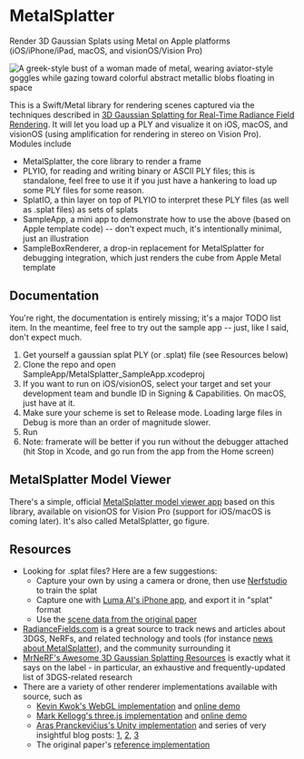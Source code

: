 # MetalSplatter
Render 3D Gaussian Splats using Metal on Apple platforms (iOS/iPhone/iPad, macOS, and visionOS/Vision Pro)

![A greek-style bust of a woman made of metal, wearing aviator-style goggles while gazing toward colorful abstract metallic blobs floating in space](http://metalsplatter.com/hero.640.jpg)

This is a Swift/Metal library for rendering scenes captured via the techniques described in [3D Gaussian Splatting for Real-Time Radiance Field Rendering](https://repo-sam.inria.fr/fungraph/3d-gaussian-splatting/). It will let you load up a PLY and visualize it on iOS, macOS, and visionOS (using amplification for rendering in stereo on Vision Pro). Modules include
* MetalSplatter, the core library to render a frame
* PLYIO, for reading and writing binary or ASCII PLY files; this is standalone, feel free to use it if you just have a hankering to load up some PLY files for some reason.
* SplatIO, a thin layer on top of PLYIO to interpret these PLY files (as well as .splat files) as sets of splats
* SampleApp, a mini app to demonstrate how to use the above (based on Apple template code) -- don't expect much, it's intentionally minimal, just an illustration
* SampleBoxRenderer, a drop-in replacement for MetalSplatter for debugging integration, which just renders the cube from Apple Metal template

## Documentation

You're right, the documentation is entirely missing; it's a major TODO list item. In the meantime, feel free to try out the sample app -- just, like I said, don't expect much.

1. Get yourself a gaussian splat PLY (or .splat) file (see Resources below)
2. Clone the repo and open SampleApp/MetalSplatter_SampleApp.xcodeproj
3. If you want to run on iOS/visionOS, select your target and set your development team and bundle ID in Signing & Capabilities. On macOS, just have at it.
4. Make sure your scheme is set to Release mode. Loading large files in Debug is more than an order of magnitude slower.
5. Run
6. Note: framerate will be better if you run without the debugger attached (hit Stop in Xcode, and go run from the app from the Home screen)

## MetalSplatter Model Viewer

There's a simple, official [MetalSplatter model viewer app](https://apps.apple.com/us/app/metalsplatter/id6476895334) based on this library,
available on visionOS for Vision Pro (support for iOS/macOS is coming later). It's also called MetalSplatter, go figure.

## Resources

* Looking for .splat files? Here are a few suggestions:
   * Capture your own by using a camera or drone, then use [Nerfstudio](https://docs.nerf.studio/nerfology/methods/splat.html) to train the splat
   * Capture one with [Luma AI's iPhone app](https://apps.apple.com/us/app/luma-ai/id1615849914), and export it in "splat" format
   * Use the [scene data from the original paper](https://repo-sam.inria.fr/fungraph/3d-gaussian-splatting/)
* [RadianceFields.com](https://radiancefields.com) is a great source to track news and articles about 3DGS, NeRFs, and related technology and tools (for instance [news about MetalSplatter](https://radiancefields.com/platforms/metalsplatter])), and the community surrounding it
* [MrNeRF's Awesome 3D Gaussian Splatting Resources](https://github.com/MrNeRF/awesome-3D-gaussian-splatting) is exactly what it says on the label - in particular, an exhaustive and frequently-updated list of 3DGS-related research
* There are a variety of other renderer implementations available with source, such as 
   * [Kevin Kwok's WebGL implementation](https://github.com/antimatter15/splat) and [online demo](https://antimatter15.com/splat/)
   * [Mark Kellogg's three.js implementation](https://github.com/mkkellogg/GaussianSplats3D) and [online demo](https://projects.markkellogg.org/threejs/demo_gaussian_splats_3d.php)
   * [Aras Pranckevičius's Unity implementation](https://github.com/aras-p/UnityGaussianSplatting) and series of very insightful blog posts: [1](https://aras-p.info/blog/2023/09/05/Gaussian-Splatting-is-pretty-cool/), [2](https://aras-p.info/blog/2023/09/13/Making-Gaussian-Splats-smaller/), [3](https://aras-p.info/blog/2023/09/27/Making-Gaussian-Splats-more-smaller/)
   * The original paper's [reference implementation](https://github.com/graphdeco-inria/gaussian-splatting)
